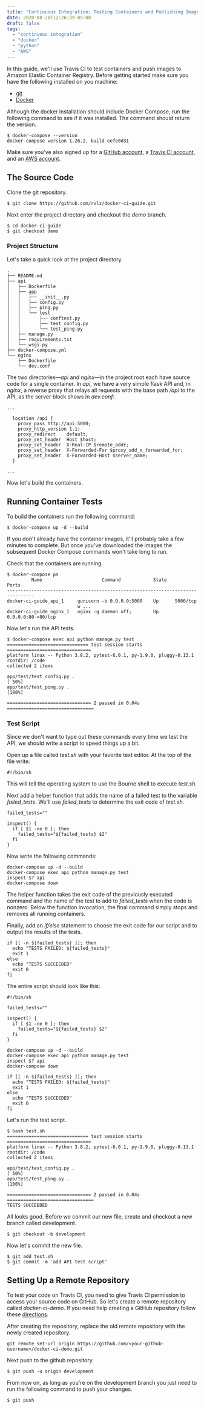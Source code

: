 ```yaml
---
title: "Continuous Integration: Testing Containers and Publishing Images"
date: 2020-08-20T12:26:39-05:00
draft: false
tags:
  - "continuous integration"
  - "docker"
  - "python"
  - "AWS"
---
```


In this guide, we'll use Travis CI to test containers and push images to Amazon Elastic
Container Registry. Before getting started make sure you have the following installed on
you machine:

* [git](https://git-scm.com/book/en/v2/Getting-Started-Installing-Git)
* [Docker](https://docs.docker.com/get-docker/)

Although the docker installation should include Docker Compose, run the following command
to see if it was installed. The command should return the version.

```
$ docker-compose --version
docker-compose version 1.26.2, build eefe0d31
```

Make sure you've also signed up for a [GitHub account](https://github.com/), a
[Travis CI account](https://travis-ci.org/), and an [AWS account](https://aws.amazon.com/).

## The Source Code
Clone the git repository.
```
$ git clone https://github.com/rvlz/docker-ci-guide.git
```
Next enter the project directory and checkout the *demo* branch.
```
$ cd docker-ci-guide
$ git checkout demo
```

### Project Structure
Let's take a quick look at the project directory.
```
.
├── README.md
├── api
│   ├── Dockerfile
│   ├── app
│   │   ├── __init__.py
│   │   ├── config.py
│   │   ├── ping.py
│   │   └── test
│   │       ├── conftest.py
│   │       ├── test_config.py
│   │       └── test_ping.py
│   ├── manage.py
│   ├── requirements.txt
│   └── wsgi.py
├── docker-compose.yml
└── nginx
    ├── Dockerfile
    └── dev.conf
```
The two directories—*api* and *nginx*—in the project root each have source code for
a single container. In *api*, we have a very simple flask API and, in *nginx*, a reverse
proxy that relays all requests with the base path */api* to the API, as the server
block shows in *dev.conf*:
```
...

  location /api {
    proxy_pass http://api:5000;
    proxy_http_version 1.1;
    proxy_redirect    default;
    proxy_set_header  Host $host;
    proxy_set_header  X-Real-IP $remote_addr;
    proxy_set_header  X-Forwarded-For $proxy_add_x_forwarded_for;
    proxy_set_header  X-Forwarded-Host $server_name;
  }

...
```
Now let's build the containers.

## Running Container Tests
To build the containers run the following command:
```
$ docker-compose up -d --build
```
If you don't already have the container images, it'll probably take a few minutes to
complete. But once you've downloaded the images the subsequent Docker Compose commands
won't take long to run.

Check that the containers are running.
```
$ docker-compose ps
         Name                      Command            State         Ports       
--------------------------------------------------------------------------------
docker-ci-guide_api_1     gunicorn -b 0.0.0.0:5000    Up      5000/tcp          
                          w ...                                                 
docker-ci-guide_nginx_1   nginx -g daemon off;        Up      0.0.0.0:80->80/tcp
```

Now let's run the API tests.
```
$ docker-compose exec api python manage.py test
============================== test session starts ===============================
platform linux -- Python 3.8.2, pytest-6.0.1, py-1.9.0, pluggy-0.13.1
rootdir: /code
collected 2 items                                                                

app/test/test_config.py .                                                  [ 50%]
app/test/test_ping.py .                                                    [100%]

=============================== 2 passed in 0.04s ================================
```

### Test Script

Since we don't want to type out these commands every time we test the API, we should
write a script to speed things up a bit.

Open up a file called *test.sh* with your favorite text editor. At the top of the file
write:

```
#!/bin/sh
```

This will tell the operating system to use the Bourne shell to execute *test.sh*.

Next add a helper function that adds the name of a failed test to the variable
*failed_tests*. We'll use *failed_tests* to determine the exit code of *test.sh*.
```
failed_tests=""

inspect() {
  if [ $1 -ne 0 ]; then
    failed_tests="${failed_tests} $2"
  fi
}
```
Now write the following commands:
```
docker-compose up -d --build
docker-compose exec api python manage.py test
inspect $? api
docker-compose down
```

The helper function takes the exit code of the previously executed command and the name of
the test to add to *failed_tests* when the code is nonzero. Below the function invocation, the final command simply stops and removes all running containers.

Finally, add an *if/else* statement to choose the exit code for our script and to output
the results of the tests.
```
if [[ -n ${failed_tests} ]]; then
  echo "TESTS FAILED: ${failed_tests}"
  exit 1
else
  echo "TESTS SUCCEEDED"
  exit 0
fi
```

The entire script should look like this:
```
#!/bin/sh

failed_tests=""

inspect() {
  if [ $1 -ne 0 ]; then
    failed_tests="${failed_tests} $2"
  fi
}

docker-compose up -d --build
docker-compose exec api python manage.py test
inspect $? api
docker-compose down

if [[ -n ${failed_tests} ]]; then
  echo "TESTS FAILED: ${failed_tests}"
  exit 1
else
  echo "TESTS SUCCEEDED"
  exit 0
fi
```

Let's run the test script.
```
$ bash test.sh
============================== test session starts ===============================
platform linux -- Python 3.8.2, pytest-6.0.1, py-1.9.0, pluggy-0.13.1
rootdir: /code
collected 2 items                                                                

app/test/test_config.py .                                                  [ 50%]
app/test/test_ping.py .                                                    [100%]

=============================== 2 passed in 0.04s ================================
TESTS SUCCEEDED
```

All looks good. Before we commit our new file, create and checkout a new branch called development.
```
$ git checkout -b development
```
Now let's commit the new file.
```
$ git add test.sh
$ git commit -m 'add API test script'
```

## Setting Up a Remote Repository
To test your code on Travis CI, you need to give Travis CI permission to access your source
code on GitHub. So let's create a remote repository called *docker-ci-demo*. If you need help creating a GitHub repository follow these
[directions](https://docs.github.com/en/enterprise/2.15/user/articles/create-a-repo).


After creating the repository, replace the old remote repository with the newly created repository.
```
git remote set-url origin https://github.com/<your-github-username>/docker-ci-demo.git
```

Next push to the github repository.
```
$ git push -u origin development
```

From now on, as long as you're on the development branch you just need to run the following
command to push your changes.
```
$ git push
```
